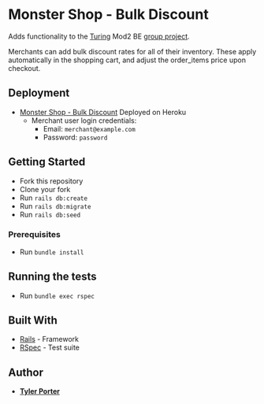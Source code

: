 # Monster Shop - Bulk Discount

Adds functionality to the [Turing](turing.io) Mod2 BE [group project](https://github.com/turingschool-examples/monster_shop_2001).

Merchants can add bulk discount rates for all of their inventory. These apply automatically in the shopping cart, and adjust the order_items price upon checkout.

## Deployment

* [Monster Shop - Bulk Discount](https://tyler-monster-shop-final.herokuapp.com/) Deployed on Heroku
  * Merchant user login credentials:
    * Email: `merchant@example.com`
    * Password: `password`


## Getting Started

- Fork this repository
- Clone your fork
- Run `rails db:create`
- Run `rails db:migrate`
- Run `rails db:seed`

### Prerequisites

- Run `bundle install`


## Running the tests

- Run `bundle exec rspec`

## Built With

* [Rails](https://rubyonrails.org/) - Framework
* [RSpec](https://github.com/rspec/rspec-rails) - Test suite

## Author

* [**Tyler Porter**](https://github.com/tylerpporter)
